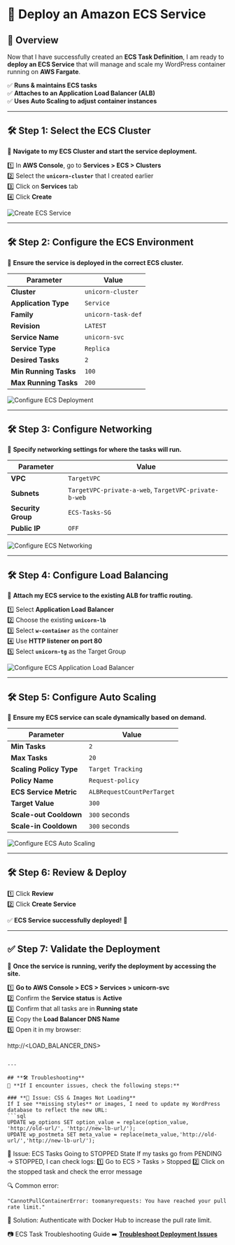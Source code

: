 # **🚀 Deploy an Amazon ECS Service**

## **📌 Overview**
Now that I have successfully created an **ECS Task Definition**, I am ready to **deploy an ECS Service** that will manage and scale my WordPress container running on **AWS Fargate**.

✅ **Runs & maintains ECS tasks**  
✅ **Attaches to an Application Load Balancer (ALB)**  
✅ **Uses Auto Scaling to adjust container instances**  

---

## **🛠️ Step 1: Select the ECS Cluster**
📌 **Navigate to my ECS Cluster and start the service deployment.**  

1️⃣ In **AWS Console**, go to **Services > ECS > Clusters**  
2️⃣ Select the **`unicorn-cluster`** that I created earlier  
3️⃣ Click on **Services** tab  
4️⃣ Click **Create**  

![Create ECS Service](images/create-ecs-service.png)

---

## **🛠️ Step 2: Configure the ECS Environment**
📌 **Ensure the service is deployed in the correct ECS cluster.**  

| Parameter       | Value               |
|----------------|---------------------|
| **Cluster**    | `unicorn-cluster`   |
| **Application Type** | `Service` |
| **Family**     | `unicorn-task-def`  |
| **Revision**   | `LATEST`            |
| **Service Name** | `unicorn-svc`     |
| **Service Type** | `Replica`         |
| **Desired Tasks** | `2`               |
| **Min Running Tasks** | `100`          |
| **Max Running Tasks** | `200`          |

![Configure ECS Deployment](images/configure-ecs-deployment.png)

---

## **🛠️ Step 3: Configure Networking**
📌 **Specify networking settings for where the tasks will run.**  

| Parameter         | Value                |
|------------------|----------------------|
| **VPC**         | `TargetVPC`          |
| **Subnets**     | `TargetVPC-private-a-web`, `TargetVPC-private-b-web` |
| **Security Group** | `ECS-Tasks-SG`     |
| **Public IP**   | `OFF`                |

![Configure ECS Networking](images/configure-ecs-networking.png)

---

## **🛠️ Step 4: Configure Load Balancing**
📌 **Attach my ECS service to the existing ALB for traffic routing.**  

1️⃣ Select **Application Load Balancer**  
2️⃣ Choose the existing **`unicorn-lb`**  
3️⃣ Select **`w-container`** as the container  
4️⃣ Use **HTTP listener on port 80**  
5️⃣ Select **`unicorn-tg`** as the Target Group  

![Configure ECS Application Load Balancer](images/configure-ecs-alb.png)

---

## **🛠️ Step 5: Configure Auto Scaling**
📌 **Ensure my ECS service can scale dynamically based on demand.**  

| Parameter           | Value                |
|--------------------|----------------------|
| **Min Tasks**      | `2`                  |
| **Max Tasks**      | `20`                 |
| **Scaling Policy Type** | `Target Tracking` |
| **Policy Name**    | `Request-policy`     |
| **ECS Service Metric** | `ALBRequestCountPerTarget` |
| **Target Value**   | `300`                |
| **Scale-out Cooldown** | `300` seconds   |
| **Scale-in Cooldown** | `300` seconds   |

![Configure ECS Auto Scaling](images/configure-ecs-autoscaling.png)

---

## **🛠️ Step 6: Review & Deploy**
1️⃣ Click **Review**  
2️⃣ Click **Create Service**  

✅ **ECS Service successfully deployed!** 🎉  


---

## **✅ Step 7: Validate the Deployment**
📌 **Once the service is running, verify the deployment by accessing the site.**  

1️⃣ **Go to AWS Console > ECS > Services > unicorn-svc**  
2️⃣ Confirm the **Service status** is **Active**  
3️⃣ Confirm that all tasks are in **Running state**  
4️⃣ Copy the **Load Balancer DNS Name**  
5️⃣ Open it in my browser:  

http://<LOAD_BALANCER_DNS>
```

---

## **🛠️ Troubleshooting**
📌 **If I encounter issues, check the following steps:**  

### **🔹 Issue: CSS & Images Not Loading**
If I see **missing styles** or images, I need to update my WordPress database to reflect the new URL:
```sql
UPDATE wp_options SET option_value = replace(option_value, 'http://old-url/', 'http://new-lb-url/');
UPDATE wp_postmeta SET meta_value = replace(meta_value,'http://old-url/','http://new-lb-url/');
```
🔹 Issue: ECS Tasks Going to STOPPED State
If my tasks go from PENDING → STOPPED, I can check logs:
1️⃣ Go to ECS > Tasks > Stopped
2️⃣ Click on the stopped task and check the error message

🔍 Common error:
```
"CannotPullContainerError: toomanyrequests: You have reached your pull rate limit."
```
📌 Solution: Authenticate with Docker Hub to increase the pull rate limit.

📷 ECS Task Troubleshooting Guide
➡️ **[Troubleshoot Deployment Issues](../docs/troubleshooting.md)**  
